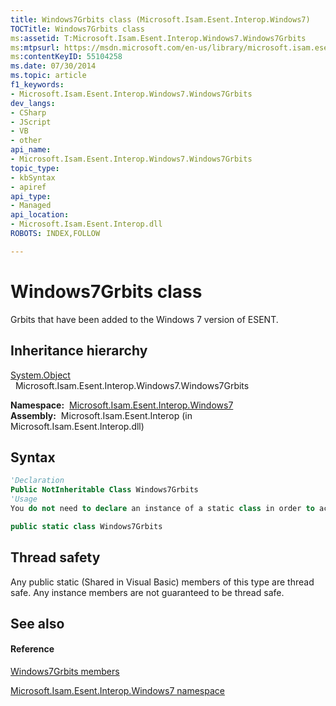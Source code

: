 ```yaml
---
title: Windows7Grbits class (Microsoft.Isam.Esent.Interop.Windows7)
TOCTitle: Windows7Grbits class
ms:assetid: T:Microsoft.Isam.Esent.Interop.Windows7.Windows7Grbits
ms:mtpsurl: https://msdn.microsoft.com/en-us/library/microsoft.isam.esent.interop.windows7.windows7grbits(v=EXCHG.10)
ms:contentKeyID: 55104258
ms.date: 07/30/2014
ms.topic: article
f1_keywords:
- Microsoft.Isam.Esent.Interop.Windows7.Windows7Grbits
dev_langs:
- CSharp
- JScript
- VB
- other
api_name: 
- Microsoft.Isam.Esent.Interop.Windows7.Windows7Grbits
topic_type: 
- kbSyntax
- apiref
api_type: 
- Managed
api_location: 
- Microsoft.Isam.Esent.Interop.dll
ROBOTS: INDEX,FOLLOW

---
```


# Windows7Grbits class

Grbits that have been added to the Windows 7 version of ESENT.

## Inheritance hierarchy

[System.Object](http://msdn2.microsoft.com/en-us/library/e5kfa45b)  
  Microsoft.Isam.Esent.Interop.Windows7.Windows7Grbits  

**Namespace:**  [Microsoft.Isam.Esent.Interop.Windows7](hh577573\(v=exchg.10\).md)  
**Assembly:**  Microsoft.Isam.Esent.Interop (in Microsoft.Isam.Esent.Interop.dll)

## Syntax

``` vb
'Declaration
Public NotInheritable Class Windows7Grbits
'Usage
You do not need to declare an instance of a static class in order to access its members.
```

``` csharp
public static class Windows7Grbits
```

## Thread safety

Any public static (Shared in Visual Basic) members of this type are thread safe. Any instance members are not guaranteed to be thread safe.

## See also

#### Reference

[Windows7Grbits members](dn335418\(v=exchg.10\).md)

[Microsoft.Isam.Esent.Interop.Windows7 namespace](hh577573\(v=exchg.10\).md)

